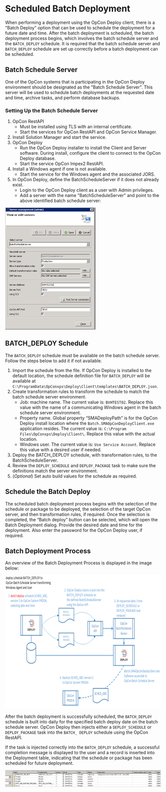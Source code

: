 # Scheduled Batch Deployment

When performing a deployment using the OpCon Deploy client, there is a "Batch Deploy" option that can be used to schedule the deployment for a future date and time. After the batch deployment is scheduled, the batch deployment process begins, which involves the batch schedule server and the ```BATCH_DEPLOY``` schedule. It is required that the batch schedule server and ```BATCH_DEPLOY``` schedule are set up correctly before a batch deployment can be scheduled.

## Batch Schedule Server

One of the OpCon systems that is participating in the OpCon Deploy environment should be designated as the "Batch Schedule Server". This server will be used to schedule batch deployments at the requested date and time, archive tasks, and perform database backups.

### Setting Up the Batch Schedule Server

1. OpCon RestAPI
    * Must be installed using TLS with an internal certificate.
    * Start the services for OpCon RestAPI and OpCon Service Manager.
2. Install Solution Manager and start the service.
3. OpCon Deploy
    * Run the OpCon Deploy installer to install the Client and Server software. During install, configure the client to connect to the OpCon Deploy database.
    * Start the service OpCon Impex2 RestAPI.
4. Install a Windows agent if one is not available.
    * Start the service for the Windows agent and the associated JORS.
5. In OpCon Deploy, define the BatchScheduleServer if it does not already exist.
    * Login to the OpCon Deploy client as a user with Admin privileges.
    * Add a server with the name "BatchScheduleServer" and point to the above identified batch schedule server:

![Sample Batch Schedule Server Definition](../static/img/sample-batch-server-definition.png)

## BATCH_DEPLOY Schedule

The ```BATCH_DEPLOY``` schedule must be available on the batch schedule server. Follow the steps below to add it if not available.

1. Import the schedule from the file. If OpCon Deploy is installed to the default location, the schedule definition file for ```BATCH_DEPLOY``` will be available at ```C:\ProgramData\OpConxps\Deploy\Client\templates\BATCH_DEPLOY.json```.
2. Create transformation rules to transform the schedule to match the batch schedule server environment.
    * Job: machine name. The current value is: ```BVHTEST02```. Replace this value with the name of a communicating Windows agent in the batch schedule server environment.
    * Property name. Global property “SMADeployPath” is for the OpCon Deploy install location where the ```Batch.SMAOpConDeployClient.exe``` application resides. The current value is: ```C:\Program Files\OpConxps\Deploy\Client\```. Replace this value with the actual location.
    * Windows user. The current value is: ```Use Service Account```. Replace this value with a desired user if needed.
3. Deploy the BATCH_DEPLOY schedule, with transformation rules, to the BatchScheduleServer.
4. Review the ```DEPLOY_SCHEDULE``` and ```DEPLOY_PACKAGE``` task to make sure the definitions match the server environment.
5. (*Optional*) Set auto build values for the schedule as required.

## Schedule the Batch Deploy

The scheduled batch deployment process begins with the selection of the schedule or package to be deployed, the selection of the target OpCon server, and then transformation rules, if required. Once the selection is completed, the “Batch deploy” button can be selected, which will open the Batch Deployment dialog. Provide the desired date and time for the deployment. Also enter the password for the OpCon Deploy user, if required.

## Batch Deployment Process

An overview of the Batch Deployment Process is displayed in the image below:

![Batch Deployment Process Overview](../static/img/batch-deployment-process-overview.png)

After the batch deployment is successfully scheduled, the ```BATCH_DEPLOY``` schedule is built into daily for the specified batch deploy date on the batch schedule server. OpCon Deploy then injects either a ```DEPLOY_SCHEDULE``` or ```DEPLOY_PACKAGE``` task into the ```BATCH_ DEPLOY``` schedule using the OpCon RestAPI.

If the task is injected correctly into the ```BATCH_DEPLOY``` schedule, a successful completion message is displayed to the user and a record is inserted into the Deployment table, indicating that the schedule or package has been scheduled for future deployment.

![Deployment Record Showing Scheduled Deployment](../static/img/deployment-record-showing-deployment.png)






